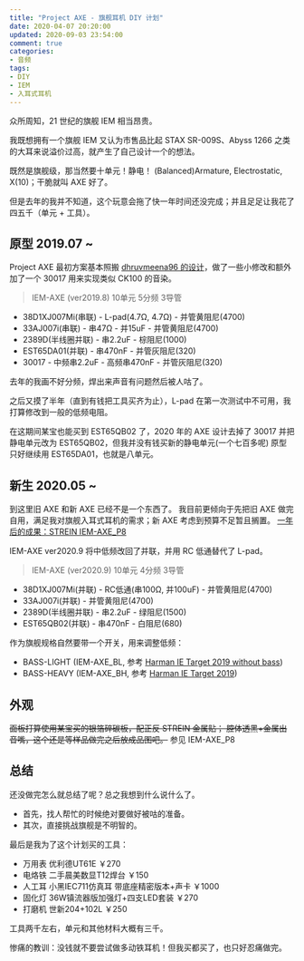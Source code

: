 ```yaml
---
title: "Project AXE - 旗舰耳机 DIY 计划"
date: 2020-04-07 20:20:00
updated: 2020-09-03 23:54:00
comment: true
categories:
- 音频
tags:
- DIY
- IEM
- 入耳式耳机
---
```


众所周知，21 世纪的旗舰 IEM 相当昂贵。

我既想拥有一个旗舰 IEM 又认为市售品比起 STAX SR-009S、Abyss 1266 之类的大耳来说溢价过高，就产生了自己设计一个的想法。
<!-- more -->

既然是旗舰级，那当然要十单元！静电！
(Balanced)Armature, Electrostatic, X(10)；干脆就叫 AXE 好了。

但是去年的我并不知道，这个玩意会拖了快一年时间还没完成；并且足足让我花了四五千（单元 + 工具）。

## 原型 2019.07 ~

Project AXE 最初方案基本照搬 [dhruvmeena96 的设计](https://www.head-fi.org/threads/home-made-iems.430688/post-15070746)，做了一些小修改和额外加了一个 30017 用来实现类似 CK100 的音染。

> IEM-AXE (ver2019.8) 10单元 5分频 3导管

- 38D1XJ007Mi(串联) - L-pad(4.7Ω, 4.7Ω) - 并管黄阻尼(4700)
- 33AJ007i(串联) - 串47Ω - 并15uF - 并管黄阻尼(4700)
- 2389D(半线圈并联) - 串2.2uF - 棕阻尼(1000)
- EST65DA01(并联) - 串470nF - 并管灰阻尼(320)
- 30017 - 中频串2.2uF - 高频串470nF - 并管灰阻尼(320)

去年的我画不好分频，焊出来声音有问题然后被人咕了。

之后又摸了半年（直到有钱把工具买齐为止），L-pad 在第一次测试中不可用，我打算修改到一般的低频电阻。

在这期间某宝也能买到 EST65QB02 了，2020 年的 AXE 设计去掉了 30017 并把静电单元改为 EST65QB02，但我并没有钱买新的静电单元(一个七百多呢) 原型只好继续用 EST65DA01，也就是八单元。

## 新生 2020.05 ~

到这里旧 AXE 和新 AXE 已经不是一个东西了。
我目前更倾向于先把旧 AXE 做完自用，满足我对旗舰入耳式耳机的需求；新 AXE 考虑到预算不足暂且搁置。
[一年后的成果：STREIN IEM-AXE_P8](https://kwaa.dev/p/project-axe-p8)

IEM-AXE ver2020.9 将中低频改回了并联，并用 RC 低通替代了 L-pad。

> IEM-AXE (ver2020.9) 10单元 4分频 3导管

- 38D1XJ007Mi(并联) - RC低通(串100Ω, 并100uF) - 并管黄阻尼(4700)
- 33AJ007i(并联) - 并管黄阻尼(4700)
- 2389D(半线圈并联) - 串2.2uF - 绿阻尼(1500)
- EST65QB02(并联) - 串470nF - 白阻尼(680)

作为旗舰规格自然要带一个开关，用来调整低频：

- BASS-LIGHT (IEM-AXE_BL, 参考 [Harman IE Target 2019 without bass](https://github.com/jaakkopasanen/AutoEq/blob/master/compensation/harman_in-ear_2019v2_wo_bass.png))
- BASS-HEAVY (IEM-AXE_BH, 参考 [Harman IE Target 2019](https://github.com/jaakkopasanen/AutoEq/blob/master/compensation/harman_in-ear_2019v2.png))

## 外观

~~面板打算使用某宝买的银箔碎碳板，配正反 STREIN 金属贴；
腔体透黑+金属出音嘴，这个还是等样品做完之后放成品图吧。~~ 参见 IEM-AXE_P8

## 总结

还没做完怎么就总结了呢？总之我想到什么说什么了。

- 首先，找人帮忙的时候绝对要做好被咕的准备。
- 其次，直接挑战旗舰是不明智的。

最后是我为了这个计划买的工具：

- 万用表 优利德UT61E ￥270
- 电烙铁 二手晨美数显T12焊台 ￥150
- 人工耳 小黑IEC711仿真耳 带底座精密版本+声卡 ￥1000
- 固化灯 36W镇流器版加强灯+四支LED套装 ￥270
- 打磨机 世新204+102L ￥250

工具两千左右，单元和其他材料大概有三千。

惨痛的教训：没钱就不要尝试做多动铁耳机！但我买都买了，也只好忍痛做完。
